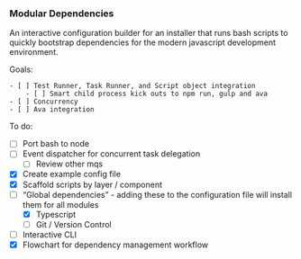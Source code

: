 ### Modular Dependencies

An interactive configuration builder for an installer that runs bash scripts to quickly bootstrap dependencies for the modern javascript development environment.

Goals:

    - [ ] Test Runner, Task Runner, and Script object integration
        - [ ] Smart child process kick outs to npm run, gulp and ava
    - [ ] Concurrency 
    - [ ] Ava integration

To do:
- [ ] Port bash to node
- [ ] Event dispatcher for concurrent task delegation
    - [ ] Review other mqs 
- [x] Create example config file
- [x] Scaffold scripts by layer / component
- [ ] “Global dependencies” - adding these to the configuration file will install them for all modules
    - [x] Typescript
    - [ ] Git / Version Control
- [ ] Interactive CLI
- [x] Flowchart for dependency management workflow
